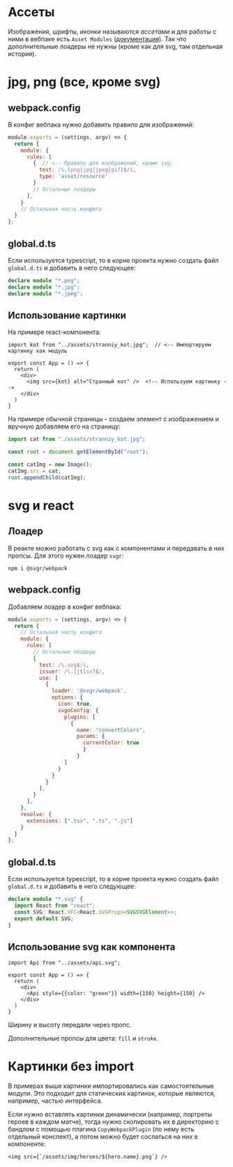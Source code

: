 # Ассеты

Изображения, шрифты, иконки называются *ассетами* и для работы с ними в вебпаке есть `Asset Modules` ([документация](https://webpack.js.org/guides/asset-modules/)). Так что дополнительные лоадеры не нужны (кроме как для svg, там отдельная история).

# jpg, png (все, кроме svg)

## webpack.config

В конфиг вебпака нужно добавить правило для изображений:

```javascript
module.exports = (settings, argv) => {
  return {
    module: {
      rules: [
        {  // <-- Правило для изображений, кроме svg.
          test: /\.(png|jpg|jpeg|gif)$/i,
          type: 'asset/resource'
        }
        // Остальные лоадеры
      ],
    }
    // Остальная часть конфига
  }
};
```

## global.d.ts

Если используется typescript, то в корне проекта нужно создать файл `global.d.ts` и добавить в него следующее:

```typescript
declare module "*.png";
declare module "*.jpg";
declare module "*.jpeg";
```

## Использование картинки

На примере react-компонента:

```react
import kot from "../assets/stranniy_kot.jpg";  // <-- Импортируем картинку как модуль

export const App = () => {
  return (
    <div>
      <img src={kot} alt="Странный кот" />  <!-- Используем картинку -->
    </div>
  )
}
```

На примере обычной страницы - создаем элемент с изображением и вручную добавляем его на страницу:

```javascript
import cat from "./assets/stranniy_kot.jpg";

const root = document.getElementById("root");

const catImg = new Image();
catImg.src = cat;
root.appendChild(catImg);
```

# svg и react

## Лоадер

В реакте можно работать с svg как с компонентами и передавать в них пропсы. Для этого нужен лоадер `svgr`:

```
npm i @svgr/webpack
```

## webpack.config

Добавляем лоадер в конфиг вебпака:

```javascript
module.exports = (settings, argv) => {
  return {
    // Остальная часть конфига
    module: {
      rules: [
        // Остальные лоадеры
        {
          test: /\.svg$/i,
          issuer: /\.[jt]sx?$/,
          use: [
            { 
              loader: '@svgr/webpack',
              options: { 
                icon: true,
                svgoConfig: {
                  plugins: [
                    {
                      name: "convertColors",
                      params: {
                        currentColor: true
                        }
                      }
                  ]
                }
              }
            }
          ],
        }
      ],
    },
    resolve: {
      extensions: [".tsx", ".ts", ".js"]
    }
  }
};
```

## global.d.ts

Если используется typescript, то в корне проекта нужно создать файл `global.d.ts` и добавить в него следующее:

```typescript
declare module "*.svg" {
  import React from "react";
  const SVG: React.VFC<React.SVGProps<SVGSVGElement>>;
  export default SVG;
}
```

## Использование svg как компонента

```react
import Api from "../assets/api.svg";

export const App = () => {
  return (
    <div>
      <Api style={{color: "green"}} width={150} height={150} />
    </div>
  )
}
```

Ширину и высоту передали через пропс.

Дополнительные пропсы для цвета: `fill` и `stroke`.

# Картинки без import

В примерах выше картинки импортировались как самостоятельные модули. Это подходит для статических картинок, которые являются, например, частью интерфейса.

Если нужно вставлять картинки динамически (например, портреты героев в каждом матче), тогда нужно скопировать их в директорию с бандлом с помощью плагина `CopyWebpackPlugin` (по нему есть отдельный конспект), а потом можно будет сослаться на них в компоненте:

```react
<img src={`/assets/img/heroes/${hero.name}.png`} />
```

